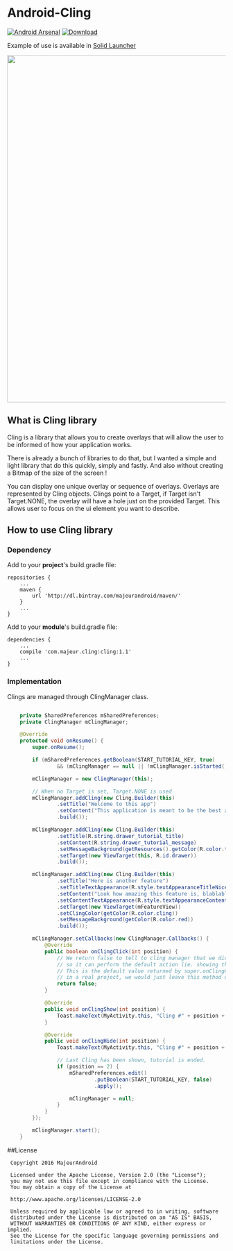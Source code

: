 # Android-Cling

[![Android Arsenal](https://img.shields.io/badge/Android%20Arsenal-Android--Cling-green.svg?style=true)](https://android-arsenal.com/details/1/3720)
[![Download](https://api.bintray.com/packages/majeurandroid/maven/cling/images/download.svg) ](https://bintray.com/majeurandroid/maven/cling/_latestVersion)

Example of use is available in [Solid Launcher](https://play.google.com/store/apps/details?id=com.majeur.launcher)

<img src="https://raw.githubusercontent.com/MajeurAndroid/Android-Cling/master/web_art/device_example.png" height="800">

## What is Cling library
Cling is a library that allows you to create overlays that will allow the user to be informed of how your application works.

There is already a bunch of libraries to do that, but I wanted a simple and light library that do this quickly, simply and fastly. And also without creating a Bitmap of the size of the screen !

You can display one unique overlay or sequence of overlays. Overlays are represented by Cling objects.
Clings point to a Target, if Target isn't Target.NONE, the overlay will have a hole just on the provided Target. This allows user to focus on the ui element you want to describe.

## How to use Cling library
### Dependency
Add to your **project**'s build.gradle file:

    repositories {
        ...
		maven {
		    url 'http://dl.bintray.com/majeurandroid/maven/'
		}
		...
	}
Add to your **module**'s build.gradle file:

	dependencies {
	    ...
		compile 'com.majeur.cling:cling:1.1'
	    ...
	}

### Implementation
Clings are managed through ClingManager class.
```java

    private SharedPreferences mSharedPreferences;
    private ClingManager mClingManager;

    @Override
    protected void onResume() {
        super.onResume();

        if (mSharedPreferences.getBoolean(START_TUTORIAL_KEY, true)
                && (mClingManager == null || !mClingManager.isStarted()))

        mClingManager = new ClingManager(this);

        // When no Target is set, Target.NONE is used
        mClingManager.addCling(new Cling.Builder(this)
                .setTitle("Welcome to this app")
                .setContent("This application is meant to be the best app you will ever try on android.")
                .build());

        mClingManager.addCling(new Cling.Builder(this)
                .setTitle(R.string.drawer_tutorial_title)
                .setContent(R.string.drawer_tutorial_message)
                .setMessageBackground(getResources().getColor(R.color.teal))
                .setTarget(new ViewTarget(this, R.id.drawer))
                .build());

        mClingManager.addCling(new Cling.Builder(this)
                .setTitle("Here is another feature")
                .setTitleTextAppearance(R.style.textAppearanceTitleNice)
                .setContent("Look how amazing this feature is, blablabla blablabla bla bla.")
                .setContentTextAppearance(R.style.textAppearanceContentNice)
                .setTarget(new ViewTarget(mFeatureView))
                .setClingColor(getColor(R.color.cling))
                .setMessageBackground(getColor(R.color.red))
                .build());

        mClingManager.setCallbacks(new ClingManager.Callbacks() {
            @Override
            public boolean onClingClick(int position) {
                // We return false to tell to cling manager that we didn't handle this,
                // so it can perform the default action (ie. showing the next Cling).
                // This is the default value returned by super.onClingClick(position), so
                // in a real project, we would just leave this method unoverriden.
                return false;
            }

            @Override
            public void onClingShow(int position) {
                Toast.makeText(MyActivity.this, "Cling #" + position + " is shown", Toast.LENGTH_SHORT).show();
            }

            @Override
            public void onClingHide(int position) {
                Toast.makeText(MyActivity.this, "Cling #" + position + " is hidden", Toast.LENGTH_SHORT).show();

                // Last Cling has been shown, tutorial is ended.
                if (position == 2) {
                    mSharedPreferences.edit()
                            .putBoolean(START_TUTORIAL_KEY, false)
                            .apply();

                    mClingManager = null;
                }
            }
        });

        mClingManager.start();
    }
```

##License

	 Copyright 2016 MajeurAndroid

	 Licensed under the Apache License, Version 2.0 (the "License");
	 you may not use this file except in compliance with the License.
	 You may obtain a copy of the License at

     http://www.apache.org/licenses/LICENSE-2.0

	 Unless required by applicable law or agreed to in writing, software
	 distributed under the License is distributed on an "AS IS" BASIS,
	 WITHOUT WARRANTIES OR CONDITIONS OF ANY KIND, either express or implied.
	 See the License for the specific language governing permissions and
	 limitations under the License.
